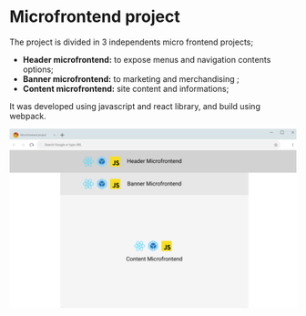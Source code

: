 # Microfrontend project

The project is divided in 3 independents micro frontend projects;

- **Header microfrontend:** to expose menus and navigation contents options;
- **Banner microfrontend:** to marketing and merchandising ;
- **Content microfrontend:** site content and informations;

It was developed using javascript and react library, and build using webpack.

![logo](files/Mfp-screen.png)
